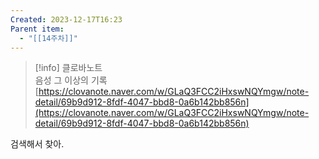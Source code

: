 ```yaml
---
Created: 2023-12-17T16:23
Parent item:
  - "[[14주차]]"
---
```

> [!info] 클로바노트  
> 음성 그 이상의 기록  
> [https://clovanote.naver.com/w/GLaQ3FCC2iHxswNQYmgw/note-detail/69b9d912-8fdf-4047-bbd8-0a6b142bb856n](https://clovanote.naver.com/w/GLaQ3FCC2iHxswNQYmgw/note-detail/69b9d912-8fdf-4047-bbd8-0a6b142bb856n)  

검색해서 찾아.